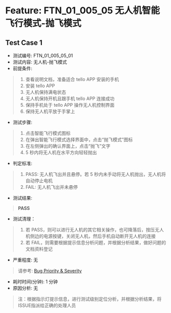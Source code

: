 # Feature: FTN_01_005_05 无人机智能飞行模式-抛飞模式

## Test Case 1

- 测试编号: FTN_01_005_05_01
- 测试内容: 无人机-抛飞模式
- 前提条件: 
> 1. 查看说明文档，准备适合 tello APP 安装的手机
> 2. 安装 tello APP
> 3. 无人机保持满电状态
> 4. 无人机保持开机且跟手机 tello APP 连接成功
> 5. 保持手机处于 tello APP 操作无人机控制界面
> 6. 保持无人机平放于手掌上
- 测试步骤:
> 1. 点击智能飞行模式图标
> 2. 在弹出智能飞行模式选择界面中，点击“抛飞模式”图标
> 3. 在左侧弹出的确认界面上，点击“抛飞”文字
> 3. 5 秒内将无人机在水平方向轻轻抛出
- 判定标准:
> 1. PASS: 无人机飞出并且悬停。若 5 秒内未手动将无人机抛出，无人机将自动停止电机
> 2. FAIL: 无人机飞出并未悬停
- 测试结果:
> **PASS**
- 测试清理：
> 1. 若 PASS，则可以进行无人机的其它相关操作，也可降落后，按压无人机侧边的电源按键，关闭无人机，然后手机自动断开无人机的连接
> 2. 若 FAIL，则需要根据提示信息分析问题，并根据分析结果，做好问题的文档资料登记
- 严重程度: 无
> 请参考: [Bug Priority & Severity](..//Bug_Priority_Severity.md)
- 耗时时间(分钟):  1  分钟
- 原因分析: 无
> 注：根据指示灯提示信息，进行测试级别定位分析，并根据分析结果，将ISSUE指派给正确的处理人员


